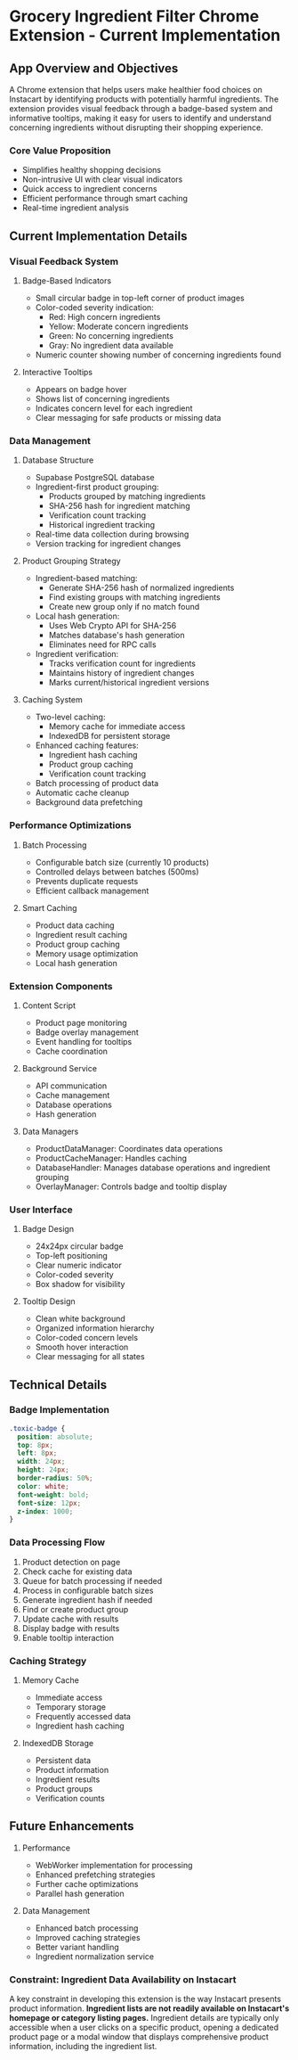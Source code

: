 # Grocery Ingredient Filter Chrome Extension - Current Implementation

## App Overview and Objectives

A Chrome extension that helps users make healthier food choices on Instacart by identifying products with potentially harmful ingredients. The extension provides visual feedback through a badge-based system and informative tooltips, making it easy for users to identify and understand concerning ingredients without disrupting their shopping experience.

### Core Value Proposition

- Simplifies healthy shopping decisions
- Non-intrusive UI with clear visual indicators
- Quick access to ingredient concerns
- Efficient performance through smart caching
- Real-time ingredient analysis

## Current Implementation Details

### Visual Feedback System

1. Badge-Based Indicators

   - Small circular badge in top-left corner of product images
   - Color-coded severity indication:
     - Red: High concern ingredients
     - Yellow: Moderate concern ingredients
     - Green: No concerning ingredients
     - Gray: No ingredient data available
   - Numeric counter showing number of concerning ingredients found

2. Interactive Tooltips
   - Appears on badge hover
   - Shows list of concerning ingredients
   - Indicates concern level for each ingredient
   - Clear messaging for safe products or missing data

### Data Management

1. Database Structure

   - Supabase PostgreSQL database
   - Ingredient-first product grouping:
     - Products grouped by matching ingredients
     - SHA-256 hash for ingredient matching
     - Verification count tracking
     - Historical ingredient tracking
   - Real-time data collection during browsing
   - Version tracking for ingredient changes

2. Product Grouping Strategy

   - Ingredient-based matching:
     - Generate SHA-256 hash of normalized ingredients
     - Find existing groups with matching ingredients
     - Create new group only if no match found
   - Local hash generation:
     - Uses Web Crypto API for SHA-256
     - Matches database's hash generation
     - Eliminates need for RPC calls
   - Ingredient verification:
     - Tracks verification count for ingredients
     - Maintains history of ingredient changes
     - Marks current/historical ingredient versions

3. Caching System
   - Two-level caching:
     - Memory cache for immediate access
     - IndexedDB for persistent storage
   - Enhanced caching features:
     - Ingredient hash caching
     - Product group caching
     - Verification count tracking
   - Batch processing of product data
   - Automatic cache cleanup
   - Background data prefetching

### Performance Optimizations

1. Batch Processing

   - Configurable batch size (currently 10 products)
   - Controlled delays between batches (500ms)
   - Prevents duplicate requests
   - Efficient callback management

2. Smart Caching
   - Product data caching
   - Ingredient result caching
   - Product group caching
   - Memory usage optimization
   - Local hash generation

### Extension Components

1. Content Script

   - Product page monitoring
   - Badge overlay management
   - Event handling for tooltips
   - Cache coordination

2. Background Service

   - API communication
   - Cache management
   - Database operations
   - Hash generation

3. Data Managers
   - ProductDataManager: Coordinates data operations
   - ProductCacheManager: Handles caching
   - DatabaseHandler: Manages database operations and ingredient grouping
   - OverlayManager: Controls badge and tooltip display

### User Interface

1. Badge Design

   - 24x24px circular badge
   - Top-left positioning
   - Clear numeric indicator
   - Color-coded severity
   - Box shadow for visibility

2. Tooltip Design
   - Clean white background
   - Organized information hierarchy
   - Color-coded concern levels
   - Smooth hover interaction
   - Clear messaging for all states

## Technical Details

### Badge Implementation

```css
.toxic-badge {
  position: absolute;
  top: 8px;
  left: 8px;
  width: 24px;
  height: 24px;
  border-radius: 50%;
  color: white;
  font-weight: bold;
  font-size: 12px;
  z-index: 1000;
}
```

### Data Processing Flow

1. Product detection on page
2. Check cache for existing data
3. Queue for batch processing if needed
4. Process in configurable batch sizes
5. Generate ingredient hash if needed
6. Find or create product group
7. Update cache with results
8. Display badge with results
9. Enable tooltip interaction

### Caching Strategy

1. Memory Cache

   - Immediate access
   - Temporary storage
   - Frequently accessed data
   - Ingredient hash caching

2. IndexedDB Storage
   - Persistent data
   - Product information
   - Ingredient results
   - Product groups
   - Verification counts

## Future Enhancements

1. Performance

   - WebWorker implementation for processing
   - Enhanced prefetching strategies
   - Further cache optimizations
   - Parallel hash generation

2. Data Management

   - Enhanced batch processing
   - Improved caching strategies
   - Better variant handling
   - Ingredient normalization service

### Constraint: Ingredient Data Availability on Instacart

A key constraint in developing this extension is the way Instacart presents product information. **Ingredient lists are not readily available on Instacart's homepage or category listing pages.** Ingredient details are typically only accessible when a user clicks on a specific product, opening a dedicated product page or a modal window that displays comprehensive product information, including the ingredient list.

